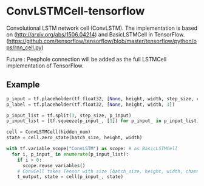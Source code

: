 # ConvLSTMCell-tensorflow
Convolutional LSTM network cell (ConvLSTM).
The implementation is based on (http://arxiv.org/abs/1506.04214) and BasicLSTMCell in TensorFlow. (https://github.com/tensorflow/tensorflow/blob/master/tensorflow/python/ops/rnn_cell.py)
 
Future : Peephole connection will be added as the full LSTMCell implementation of TensorFlow.

## Example
```python
p_input = tf.placeholder(tf.float32, [None, height, width, step_size, channel])
p_label = tf.placeholder(tf.float32, [None, height, width, 3])

p_input_list = tf.split(3, step_size, p_input)
p_input_list = [tf.squeeze(p_input_, [3]) for p_input_ in p_input_list]

cell = ConvLSTMCell(hidden_num)
state = cell.zero_state(batch_size, height, width)

with tf.variable_scope("ConvLSTM") as scope: # as BasicLSTMCell
  for i, p_input_ in enumerate(p_input_list):
    if i > 0: 
      scope.reuse_variables()
    # ConvCell takes Tensor with size [batch_size, height, width, channel].
    t_output, state = cell(p_input_, state)
```
